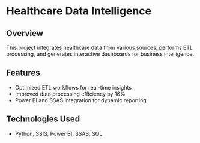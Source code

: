 # Healthcare Data Intelligence

## Overview
This project integrates healthcare data from various sources, performs ETL processing, and generates interactive dashboards for business intelligence.

## Features
- Optimized ETL workflows for real-time insights
- Improved data processing efficiency by 16%
- Power BI and SSAS integration for dynamic reporting

## Technologies Used
- Python, SSIS, Power BI, SSAS, SQL


